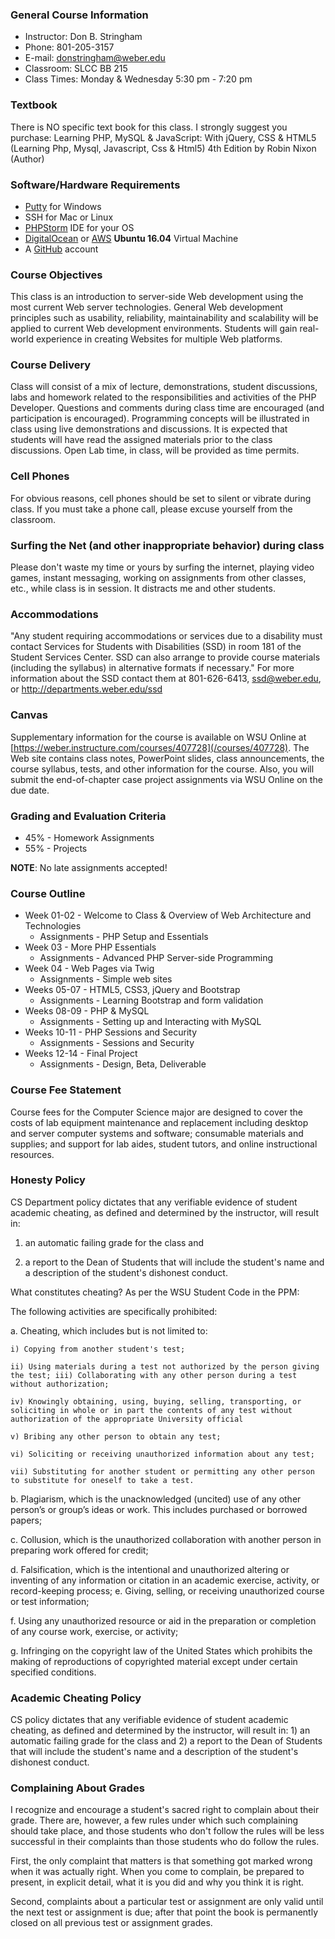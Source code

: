 ### General Course Information

* Instructor: Don B. Stringham
* Phone: 801-205-3157
* E-mail: [donstringham@weber.edu](mailto://donstringham@weber.edu)
* Classroom: SLCC BB 215
* Class Times: Monday & Wednesday 5:30 pm - 7:20 pm

### Textbook

There is NO specific text book for this class. I strongly suggest you purchase: Learning PHP, MySQL & JavaScript: With jQuery, CSS & HTML5 (Learning Php, Mysql, Javascript, Css & Html5) 4th Edition by Robin Nixon (Author)

### Software/Hardware Requirements 

- [Putty](https://www.chiark.greenend.org.uk/~sgtatham/putty/) for Windows
- SSH for Mac or Linux
- [PHPStorm](http://www.jetbrains.com/phpstorm/) IDE for your OS
- [DigitalOcean](http://digitalocean.com/) or [AWS](https://aws.amazon.com) **Ubuntu 16.04** Virtual Machine
- A [GitHub](https://github.com) account

### Course Objectives

This class is an introduction to server-side Web development using the most current Web server technologies. General Web development principles such as usability, reliability, maintainability and scalability will be applied to current Web development environments. Students will gain real-world experience in creating Websites for multiple Web platforms.

### Course Delivery 

Class will consist of a mix of lecture, demonstrations, student discussions, labs and homework related to the responsibilities and activities of the PHP Developer. Questions and comments during class time are encouraged (and participation is encouraged). Programming concepts will be illustrated in class using live demonstrations and discussions. It is expected that students will have read the assigned materials prior to the class discussions. Open Lab time, in class, will be provided as time permits.

### Cell Phones 

For obvious reasons, cell phones should be set to silent or vibrate during class. If you must take a phone call, please excuse yourself from the classroom. 

### Surfing the Net (and other inappropriate behavior) during class 

Please don't waste my time or yours by surfing the internet, playing video games, instant messaging, working on assignments from other classes, etc., while class is in session. It distracts me and other students. 

### Accommodations

"Any student requiring accommodations or services due to a disability must contact Services for Students with Disabilities (SSD) in room 181 of the Student Services Center. SSD can also arrange to provide course materials (including the syllabus) in alternative formats if necessary." For more information about the SSD contact them at 801-626-6413, ssd@weber.edu, or http://departments.weber.edu/ssd 

### Canvas

Supplementary information for the course is available on WSU Online at [https://weber.instructure.com/courses/407728](/courses/407728). The Web site contains class notes, PowerPoint slides, class announcements, the course syllabus, tests, and other information for the course. Also, you will submit the end-of-chapter case project assignments via WSU Online on the due date.

### Grading and Evaluation Criteria

* 45% - Homework Assignments
* 55% - Projects

**NOTE**: No late assignments accepted!

### Course Outline

* Week 01-02 - Welcome to Class & Overview of Web Architecture and Technologies
  * Assignments - PHP Setup and Essentials 
* Week 03 - More PHP Essentials
  * Assignments - Advanced PHP Server-side Programming
* Week 04 - Web Pages via Twig
  * Assignments - Simple web sites 
* Weeks 05-07 - HTML5, CSS3, jQuery and Bootstrap
  * Assignments - Learning Bootstrap and form validation
* Weeks 08-09 - PHP & MySQL
  * Assignments - Setting up and Interacting with MySQL
* Weeks 10-11 - PHP Sessions and Security
  * Assignments - Sessions and Security
* Weeks 12-14 - Final Project
  * Assignments - Design, Beta, Deliverable 

### Course Fee Statement

Course fees for the Computer Science major are designed to cover the costs of lab equipment maintenance and replacement including desktop and server computer systems and software; consumable materials and supplies; and support for lab aides, student tutors, and online instructional resources.

### Honesty Policy

CS Department policy dictates that any verifiable evidence of student academic cheating, as defined and determined by the instructor, will result in:

1. an automatic failing grade for the class and

2. a report to the Dean of Students that will include the student's name and a description of the student's dishonest conduct.

What constitutes cheating? As per the WSU Student Code in the PPM:

The following activities are specifically prohibited:

  a. Cheating, which includes but is not limited to:

    i) Copying from another student's test;

    ii) Using materials during a test not authorized by the person giving the test; iii) Collaborating with any other person during a test without authorization;

    iv) Knowingly obtaining, using, buying, selling, transporting, or soliciting in whole or in part the contents of any test without authorization of the appropriate University official

    v) Bribing any other person to obtain any test;

    vi) Soliciting or receiving unauthorized information about any test;

    vii) Substituting for another student or permitting any other person to substitute for oneself to take a test.

  b. Plagiarism, which is the unacknowledged (uncited) use of any other person’s or group’s ideas or work. This includes purchased or borrowed papers;

  c. Collusion, which is the unauthorized collaboration with another person in preparing work offered for credit;

  d. Falsification, which is the intentional and unauthorized altering or inventing of any information or citation in an academic exercise, activity, or record-keeping process; e. Giving, selling, or receiving unauthorized course or test information;

  f. Using any unauthorized resource or aid in the preparation or completion of any course work, exercise, or activity;

  g. Infringing on the copyright law of the United States which prohibits the making of reproductions of copyrighted material except under certain specified conditions.

### Academic Cheating Policy

CS policy dictates that any verifiable evidence of student academic cheating, as defined and determined by the instructor, will result in: 1) an automatic failing grade for the class and 2) a report to the Dean of Students that will include the student's name and a description of the student's dishonest conduct.

### Complaining About Grades 

I recognize and encourage a student's sacred right to complain about their grade. There are, however, a few rules under which such complaining should take place, and those students who don't follow the rules will be less successful in their complaints than those students who do follow the rules. 

First, the only complaint that matters is that something got marked wrong when it was actually right. When you come to complain, be prepared to present, in explicit detail, what it is you did and why you think it is right. 

Second, complaints about a particular test or assignment are only valid until the next test or assignment is due; after that point the book is permanently closed on all previous test or assignment grades.
